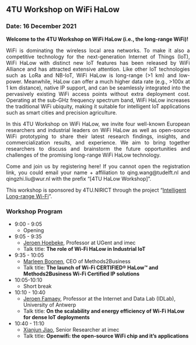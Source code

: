 ## 4TU Workshop on WiFi HaLow

### Date: 16 December 2021

<p><strong>Welcome to the 4TU Workshop on WiFi HaLow (i.e., the long-range WiFi)!</strong></p>

<p style="text-align: justify;">WiFi is dominating the wireless local area networks. To make it also a competitive technology for the next-generation Internet of Things (IoT), WiFi HaLow with distinct new IoT features has been released by WiFi Alliance and has attracted extensive attention. Like other IoT technologies such as LoRa and NB-IoT, WiFi HaLow is long-range (&gt;1 km) and low-power. Meanwhile, HaLow can offer a much higher data rate (e.g., &gt;100x at 1 km distance), native IP support, and can be seamlessly integrated into the pervasively existing WiFi access points without extra deployment cost. Operating at the sub-GHz frequency spectrum band, WiFi HaLow increases the traditional WiFi ubiquity, making it suitable for intelligent IoT applications such as smart cities and precision agriculture.</p>

<p style="text-align: justify;">In this 4TU Workshop on WiFi HaLow, we invite four well-known European researchers and industrial leaders on WiFi HaLow as well as open-source WiFi prototyping to share their latest research findings, insights, and commercialization results, and experience. We aim to bring together researchers to discuss and brainstorm the future opportunities and challenges of the promising long-range WiFi HaLow technology.</p>

<p style="text-align: justify;">Come and join us by registering here! If you cannot open the registration link, you could email your name + affiliation to qing.wang@tudelft.nl and qingzhi.liu@wur.nl with the prefix &ldquo;[4TU HaLow Workshop]&rdquo;.</p>

<p>This workshop is sponsored by 4TU.NIRICT through the project &ldquo;<a href="https://www.4tu.nl/nirict/">Intelligent Long-range Wi-Fi</a>&rdquo;.</p>

### Workshop Program

<script src="http://code.jquery.com/jquery-1.4.2.min.js"></script> <script> var x = document.getElementsByClassName("site-footer-credits"); setTimeout(() => { x[0].remove(); }, 10); </script>

<ul>
<li><span style="font-weight: 400;">9:00 - 9:05</span>
<ul>
<li><span style="font-weight: 400;">Opening</span></li>
</ul>
</li>
<li>9:05 - 9:35
<ul>
<li><a href="https://www.ugent.be/ea/idlab/en/members/jeroen-hoebeke.htm">Jeroen Hoebeke</a>, Professor at UGent and imec</li>
<li>Talk title: <strong>The role of Wi-Fi HaLow in Industrial IoT</strong></li>
</ul>
</li>
<li>9:35 - 10:05
<ul>
<li><a href="https://www.methods2business.com/">Marleen Boonen</a>, CEO of Methods2Business</li>
<li>Talk title: <strong>The launch of Wi-Fi CERTIFIED&reg; HaLow&trade; and Methods2Business Wi-Fi Certified IP solutions</strong></li>
</ul>
</li>
<li>10:05-10:10
<ul>
<li><span style="font-weight: 400;">Short break</span></li>
</ul>
</li>
<li>10:10 - 10:40
<ul>
<li><a href="https://jeroen.famaey.eu/">Jeroen Famaey</a>, Professor at the Internet and Data Lab (IDLab), University of Antwerp</li>
<li>Talk title: <strong>On the scalability and energy efficiency of Wi-Fi HaLow for dense IoT deployments</strong></li>
</ul>
</li>
<li>10:40 - 11:10
<ul>
<li><a href="https://www.linkedin.com/in/xianjun-jiao-7a569641/?originalSubdomain=be">Xianjun Jiao</a>, Senior Researcher at imec</li>
<li>Talk title: <strong>Openwifi: the open-source WiFi chip and it&rsquo;s applications</strong></li>
</ul>
</li>
</ul>


